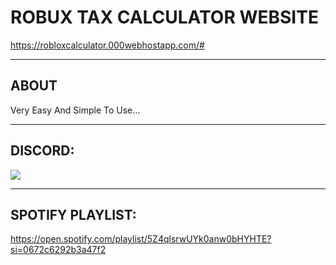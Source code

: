 # ROBUX TAX CALCULATOR WEBSITE

https://robloxcalculator.000webhostapp.com/#

-----
## ABOUT

Very Easy And Simple To Use...

-----
## DISCORD:

<img src="https://discord.c99.nl/widget/theme-1/909623557670187090.png"/></a>

-----
## SPOTIFY PLAYLIST:

https://open.spotify.com/playlist/5Z4qlsrwUYk0anw0bHYHTE?si=0672c6292b3a47f2

